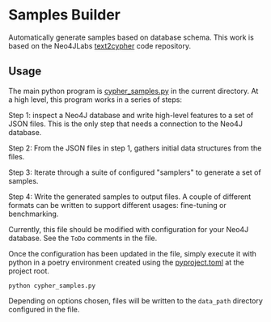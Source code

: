 # Samples Builder
Automatically generate samples based on database
schema. This work is based on the Neo4JLabs [text2cypher](https://github.com/neo4j-labs/text2cypher/tree/main) code
repository.

## Usage

The main python program is [cypher_samples.py](cypher_samples.py)
in the current directory. At a high level, this program works in a 
series of steps:

Step 1: inspect a Neo4J database and write high-level features to a set
of JSON files. This is the only step that needs a connection to the 
Neo4J database. 

Step 2: From the JSON files in step 1, gathers initial data structures from the files.

Step 3: Iterate through a suite of configured "samplers" to generate
a set of samples.

Step 4: Write the generated samples to output files. A couple of 
different formats can be written to support different usages:
fine-tuning or benchmarking. 

Currently, this file should be modified with configuration for your
Neo4J database. See the `ToDo` comments in the file. 

Once the configuration has been updated in the file, simply 
execute it with python in a poetry environment created using the 
[pyproject.toml](../../pyproject.toml) at the project root.

```
python cypher_samples.py
```

Depending on options chosen, files will be written to the `data_path`
directory configured in the file. 